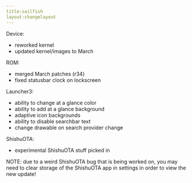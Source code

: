 ```yaml
---
title:sailfish
layout:changelayout
---
```


Device:
- reworked kernel
- updated kernel/images to March

ROM:
- merged March patches (r34)
- fixed statusbar clock on lockscreen

 Launcher3:
- ability to change at a glance color
- ability to add at a glance background
- adaptive icon backgrounds
- ability to disable searchbar text
- change drawable on search provider change

 ShishuOTA:
- experimental ShishuOTA stuff picked in

NOTE: due to a weird ShishuOTA bug that
is being worked on, you may need to clear
storage of the ShishuOTA app in settings
in order to view the new update!
